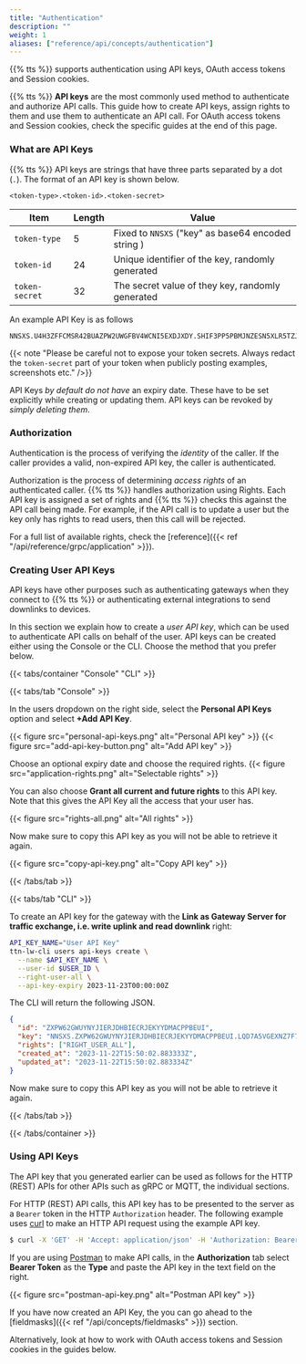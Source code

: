 ```yaml
---
title: "Authentication"
description: ""
weight: 1
aliases: ["reference/api/concepts/authentication"]
---
```


{{% tts %}} supports authentication using API keys, OAuth access tokens and Session cookies.

<!--more-->

{{% tts %}} **API keys** are the most commonly used method to authenticate and authorize API calls. This guide how to create API keys, assign rights to them and use them to authenticate an API call. For OAuth access tokens and Session cookies, check the specific guides at the end of this page.

### What are API Keys

{{% tts %}} API keys are strings that have three parts separated by a dot (`.`). The format of an API key is shown below.

```
<token-type>.<token-id>.<token-secret>
```

<div class="fixed-table table-auth-key">

| Item           | Length | Value                                              |
| -------------- | ------ | -------------------------------------------------- |
| `token-type`   | 5      | Fixed to `NNSXS` ("key" as base64 encoded string ) |
| `token-id`     | 24     | Unique identifier of the key, randomly generated   |
| `token-secret` | 32     | The secret value of they key, randomly generated   |

</div>

An example API Key is as follows

```
NNSXS.U4H3ZFFCMSR42BUAZPW2UWGFBV4WCNI5EXDJXDY.SHIF3PP5PBMJNZESN5XLR5TZJTJUIGKVUTM2I22IVBUVCD6VIQIA
```

{{< note "Please be careful not to expose your token secrets. Always redact the `token-secret` part of your token when publicly posting examples, screenshots etc." />}}

API Keys _by default do not have_ an expiry date. These have to be set explicitly while creating or updating them. API keys can be revoked by _simply deleting them_.

### Authorization

Authentication is the process of verifying the _identity_ of the caller. If the caller provides a valid, non-expired API key, the caller is authenticated.

Authorization is the process of determining _access rights_ of an authenticated caller. {{% tts %}} handles authorization using Rights. Each API key is assigned a set of rights and {{% tts %}} checks this against the API call being made. For example, if the API call is to update a user but the key only has rights to read users, then this call will be rejected.

For a full list of available rights, check the [reference]({{< ref "/api/reference/grpc/application" >}}).

### Creating User API Keys

API keys have other purposes such as authenticating gateways when they connect to {{% tts %}} or authenticating external integrations to send downlinks to devices.

In this section we explain how to create a _user API key_, which can be used to authenticate API calls on behalf of the user. API keys can be created either using the Console or the CLI. Choose the method that you prefer below.

{{< tabs/container "Console" "CLI" >}}

{{< tabs/tab "Console" >}}

In the users dropdown on the right side, select the **Personal API Keys** option and select **+Add API Key**.

{{< figure src="personal-api-keys.png" alt="Personal API key" >}}
{{< figure src="add-api-key-button.png" alt="Add API key" >}}

Choose an optional expiry date and choose the required rights.
{{< figure src="application-rights.png" alt="Selectable rights" >}}

You can also choose **Grant all current and future rights** to this API key. Note that this gives the API Key all the access that your user has.

{{< figure src="rights-all.png" alt="All rights" >}}

Now make sure to copy this API key as you will not be able to retrieve it again.

{{< figure src="copy-api-key.png" alt="Copy API key" >}}

{{< /tabs/tab >}}

{{< tabs/tab "CLI" >}}

To create an API key for the gateway with the **Link as Gateway Server for traffic exchange, i.e. write uplink and read downlink** right:

```bash
API_KEY_NAME="User API Key"
ttn-lw-cli users api-keys create \
  --name $API_KEY_NAME \
  --user-id $USER_ID \
  --right-user-all \
  --api-key-expiry 2023-11-23T00:00:00Z
```

The CLI will return the following JSON.

```json
{
  "id": "ZXPW62GWUYNYJIERJDHBIECRJEKYYDMACPPBEUI",
  "key": "NNSXS.ZXPW62GWUYNYJIERJDHBIECRJEKYYDMACPPBEUI.LQD7A5VGEXNZ7F7PNTVUPMPDEB5XBJMTIH6ESUEE622VU2FQVESA",
  "rights": ["RIGHT_USER_ALL"],
  "created_at": "2023-11-22T15:50:02.883333Z",
  "updated_at": "2023-11-22T15:50:02.883334Z"
}
```

Now make sure to copy this API key as you will not be able to retrieve it again.

{{< /tabs/tab >}}

{{< /tabs/container >}}

### Using API Keys

The API key that you generated earlier can be used as follows for the HTTP (REST) APIs for other APIs such as gRPC or MQTT, the individual sections.

For HTTP (REST) API calls, this API key has to be presented to the server as a `Bearer` token in the HTTP `Authorization` header. The following example uses [curl](https://curl.se/) to make an HTTP API request using the example API key.

```bash
$ curl -X 'GET' -H 'Accept: application/json' -H 'Authorization: Bearer NNSXS.U4H3ZFFCMSR42BUAZPW2UWGFBV4WCNI5EXDJXDY.SHIF3PP5PBMJNZESN5XLR5TZJTJUIGKVUTM2I22IVBUVCD6VIQIA' 'https://thethings.example.com/api/v3/applications/<application_id>/devices/<device_id>'
```

If you are using [Postman](https://www.postman.com/) to make API calls, in the **Authorization** tab select **Bearer Token** as the **Type** and paste the API key in the text field on the right.

{{< figure src="postman-api-key.png" alt="Postman API key" >}}

If you have now created an API Key, the you can go ahead to the [fieldmasks]({{< ref "/api/concepts/fieldmasks" >}}) section.

Alternatively, look at how to work with OAuth access tokens and Session cookies in the guides below.
